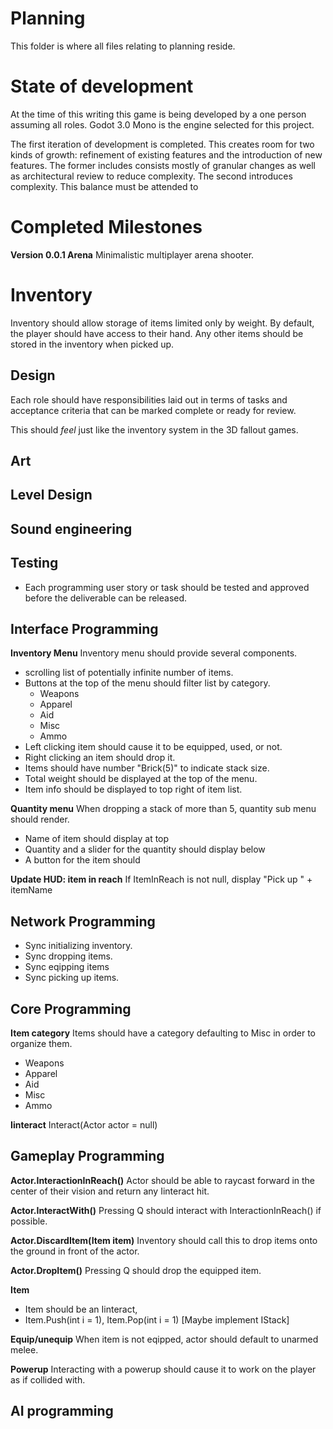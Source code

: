 # Planning

This folder is where all files relating to planning reside.

# State of development

At the time of this writing this game is being developed by a
one person assuming all roles. Godot 3.0 Mono is the engine selected 
for this project.

The first iteration of development is completed. This creates room for
two kinds of growth: refinement of existing features and the introduction
of new features. The former includes consists mostly of granular changes
as well as architectural review to reduce complexity. The second introduces
complexity. This balance must be attended to 


# Completed Milestones

**Version 0.0.1 Arena**
Minimalistic multiplayer arena shooter.

# Inventory
Inventory should allow storage of items limited only by weight.
By default, the player should have access to their hand. Any other items
should be stored in the inventory when picked up.



## Design
Each role should have responsibilities laid out in terms of tasks and acceptance
criteria that can be marked complete or ready for review.

This should *feel* just like the inventory system in the 3D fallout games.

## Art

## Level Design

## Sound engineering

## Testing
- Each programming user story or task should be tested and approved before
the deliverable can be released.

## Interface Programming

**Inventory Menu**
Inventory menu should provide several components.

- scrolling list of potentially infinite number of items.
- Buttons at the top of the menu should filter list by category.
	- Weapons
	- Apparel
	- Aid
	- Misc
	- Ammo
- Left clicking item should cause it to be equipped, used, or not.
- Right clicking an item should drop it.
- Items should have number "Brick(5)" to indicate stack size.
- Total weight should be displayed at the top of the menu.
- Item info should be displayed to top right of item list.

**Quantity menu**
When dropping a stack of more than 5, quantity sub menu should render.

- Name of item should display at top
- Quantity and a slider for the quantity should display below
- A button for the item should 

**Update HUD: item in reach**
If ItemInReach is not null, display "Pick up " + itemName

## Network Programming

- Sync initializing inventory.
- Sync dropping items.
- Sync eqipping items
- Sync picking up items.


## Core Programming

**Item category**
Items should have a category defaulting to Misc in order to organize them.
- Weapons
- Apparel
- Aid
- Misc
- Ammo

**Iinteract**
Interact(Actor actor = null)


## Gameplay Programming

**Actor.InteractionInReach()**
Actor should be able to raycast forward in the center of their vision and return any Iinteract hit. 

**Actor.InteractWith()**
Pressing Q should interact with InteractionInReach() if possible.

**Actor.DiscardItem(Item item)**
Inventory should call this to drop items onto the ground in front of the actor.

**Actor.DropItem()**
Pressing Q should drop the equipped item.

**Item**
- Item should be an Iinteract, 
- Item.Push(int i = 1), Item.Pop(int i = 1) [Maybe implement IStack]

**Equip/unequip**
When item is not eqipped, actor should default to unarmed melee.

**Powerup**
Interacting with a powerup should cause it to work on the player as if collided with.

## AI programming

